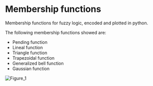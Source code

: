 # Membership functions
Membership functions for fuzzy logic, encoded and plotted in python.

The following membership functions showed are:
- Pending function
- Lineal function
- Triangle function
- Trapezoidal function
- Generalized bell function
- Gaussian function

![Figure_1](https://user-images.githubusercontent.com/39605819/72969382-f8f7ec00-3d8a-11ea-9244-3c3b5f23b3ac.png)
